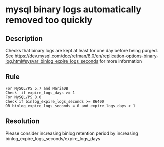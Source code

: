 # mysql binary logs automatically removed too quickly

## Description
Checks that binary logs are kept at least for one day before being purged.
See https://dev.mysql.com/doc/refman/8.0/en/replication-options-binary-log.html#sysvar_binlog_expire_logs_seconds for more information


## Rule
```
For MySQL/PS 5.7 and MariaDB
Check  if expire_logs_days >= 1
For MySQL/PS 8.0 
Check if binlog_expire_logs_seconds >= 86400 
OR binlog_expire_logs_seconds = 0 and expire_logs_days > 1
```

## Resolution
Please consider increasing binlog retention period by increasing  binlog_expire_logs_seconds/expire_logs_days 

